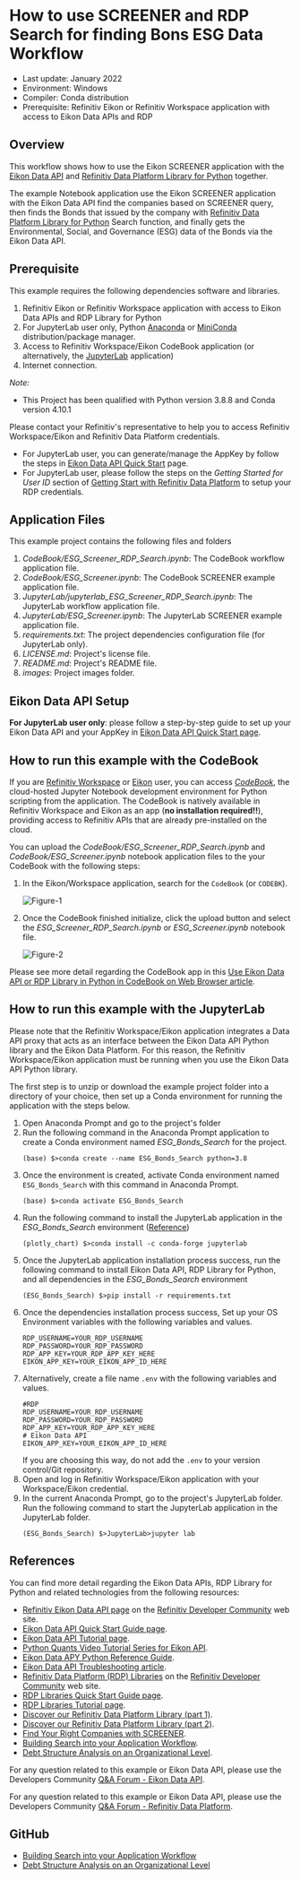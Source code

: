 # How to use SCREENER and RDP Search for finding Bons ESG Data Workflow
- Last update: January 2022
- Environment: Windows 
- Compiler: Conda distribution
- Prerequisite: Refinitiv Eikon or Refinitiv Workspace application with access to Eikon Data APIs and RDP


## <a id="overview"></a>Overview
This workflow shows how to use the Eikon SCREENER application with the [Eikon Data API](https://developers.refinitiv.com/en/api-catalog/eikon/eikon-data-api) and [Refinitiv Data Platform Library for Python](https://developers.refinitiv.com/en/api-catalog/refinitiv-data-platform/refinitiv-data-platform-libraries) together.


The example Notebook application use the Eikon SCREENER application with the Eikon Data API find the companies based on SCREENER query, then finds the Bonds that issued by the company with [Refinitiv Data Platform Library for Python](https://developers.refinitiv.com/en/api-catalog/refinitiv-data-platform/refinitiv-data-platform-libraries) Search function, and finally gets the Environmental, Social, and Governance (ESG) data of the Bonds via the Eikon Data API.

## <a id="prerequisite"></a>Prerequisite
This example requires the following dependencies software and libraries.
1. Refinitiv Eikon or Refinitiv Workspace application with access to Eikon Data APIs and RDP Library for Python
2. For JupyterLab user only, Python [Anaconda](https://www.anaconda.com/distribution/) or [MiniConda](https://docs.conda.io/en/latest/miniconda.html) distribution/package manager.
3. Access to Refinitiv Workspace/Eikon CodeBook application (or alternatively, the [JupyterLab](https://jupyterlab.readthedocs.io/en/stable/getting_started/installation.html) application)
4. Internet connection.

*Note:* 
- This Project has been qualified with Python version 3.8.8 and Conda version 4.10.1

Please contact your Refinitiv's representative to help you to access Refinitiv Workspace/Eikon and Refinitiv Data Platform credentials. 
* For JupyterLab user, you can generate/manage the AppKey by follow the steps in [Eikon Data API Quick Start](https://developers.refinitiv.com/en/api-catalog/eikon/eikon-data-api/quick-start) page.
* For JupyterLab user, please follow the steps on the *Getting Started for User ID* section of [Getting Start with Refinitiv Data Platform](https://developers.refinitiv.com/en/article-catalog/article/getting-start-with-refinitiv-data-platform) to setup your RDP credentials. 

## <a id="application_files"></a>Application Files
This example project contains the following files and folders
1. *CodeBook/ESG_Screener_RDP_Search.ipynb*: The CodeBook workflow application file.
2. *CodeBook/ESG_Screener.ipynb*: The CodeBook SCREENER example application file.
3. *JupyterLab/jupyterlab_ESG_Screener_RDP_Search.ipynb*: The JupyterLab workflow application file.
4. *JupyterLab/ESG_Screener.ipynb*: The JupyterLab SCREENER example application file.
5. *requirements.txt*: The project dependencies configuration file (for JupyterLab only).
6. *LICENSE.md*: Project's license file.
7. *README.md*: Project's README file.
8. *images*: Project images folder.

## <a id="eikon_setup"></a>Eikon Data API Setup

**For JupyterLab user only**: please follow a step-by-step guide to set up your Eikon Data API and your AppKey in [Eikon Data API Quick Start page](https://developers.refinitiv.com/en/api-catalog/eikon/eikon-data-api/quick-start). 

## <a id="running_codebook"></a>How to run this example with the CodeBook

If you are [Refinitiv Workspace](https://www.refinitiv.com/en/products/refinitiv-workspace) or [Eikon](https://www.refinitiv.com/en/products/eikon-trading-software) user, you can access [*CodeBook*](https://www.refinitiv.com/en/products/codebook), the cloud-hosted Jupyter Notebook development environment for Python scripting from the application. The CodeBook is natively available in Refinitiv Workspace and Eikon as an app (**no installation required!!**), providing access to Refinitiv APIs that are already pre-installed on the cloud.

You can upload the *CodeBook/ESG_Screener_RDP_Search.ipynb* and *CodeBook/ESG_Screener.ipynb* notebook application files to the your CodeBook with the following steps:

1. In the Eikon/Workspace application, search for the ```CodeBook``` (or ```CODEBK```).

    ![Figure-1](images/codebook_1.png "CodeBook application")
2. Once the CodeBook finished initialize, click the upload button and select the *ESG_Screener_RDP_Search.ipynb* or *ESG_Screener.ipynb* notebook file.

    ![Figure-2](images/codebook_2.png "Uploading files")

Please see more detail regarding the CodeBook app in this [Use Eikon Data API or RDP Library in Python in CodeBook on Web Browser article](https://developers.refinitiv.com/en/article-catalog/article/use-eikon-data-api-or-rdp-library-python-codebook-web-browser).

## <a id="running_jupyterlab"></a>How to run this example with the JupyterLab

Please note that the Refinitiv Workspace/Eikon application integrates a Data API proxy that acts as an interface between the Eikon Data API Python library and the Eikon Data Platform. For this reason, the Refinitiv Workspace/Eikon application must be running when you use the Eikon Data API Python library.

The first step is to unzip or download the example project folder into a directory of your choice, then set up a Conda environment for running the application with the steps below.

1. Open Anaconda Prompt and go to the project's folder
2. Run the following command in the Anaconda Prompt application to create a Conda environment named *ESG_Bonds_Search* for the project.
    ```
    (base) $>conda create --name ESG_Bonds_Search python=3.8
    ```
3. Once the environment is created, activate Conda environment named ```ESG_Bonds_Search``` with this command in Anaconda Prompt.
    ```
    (base) $>conda activate ESG_Bonds_Search
    ```
4. Run the following command to install the JupyterLab application in the *ESG_Bonds_Search* environment ([Reference](https://jupyterlab.readthedocs.io/en/stable/getting_started/installation.html))
    ```
    (plotly_chart) $>conda install -c conda-forge jupyterlab
    ```
5. Once the JupyterLab application installation process success, run the following command to install Eikon Data API, RDP Library for Python, and all dependencies in the *ESG_Bonds_Search* environment
    ```
    (ESG_Bonds_Search) $>pip install -r requirements.txt
    ```
6. Once the dependencies installation process success, Set up your OS Environment variables with the following variables and values.
    ```
    RDP_USERNAME=YOUR_RDP_USERNAME
    RDP_PASSWORD=YOUR_RDP_PASSWORD
    RDP_APP_KEY=YOUR_RDP_APP_KEY_HERE
    EIKON_APP_KEY=YOUR_EIKON_APP_ID_HERE
    ```
7. Alternatively, create a file name ```.env``` with the following variables and values.
    ```
    #RDP
    RDP_USERNAME=YOUR_RDP_USERNAME
    RDP_PASSWORD=YOUR_RDP_PASSWORD
    RDP_APP_KEY=YOUR_RDP_APP_KEY_HERE
    # Eikon Data API
    EIKON_APP_KEY=YOUR_EIKON_APP_ID_HERE
    ```
    If you are choosing this way, do not add the ```.env``` to your version control/Git repository.
7. Open and log in Refinitiv Workspace/Eikon application with your Workspace/Eikon credential.
8. In the current Anaconda Prompt, go to the project's JupyterLab folder. Run the following command to start the JupyterLab application in the JupyterLab folder.
    ```
    (ESG_Bonds_Search) $>JupyterLab>jupyter lab
    ```


## <a id="references"></a>References

You can find more detail regarding the Eikon Data APIs, RDP Library for Python and related technologies from the following resources:
* [Refinitiv Eikon Data API page](https://developers.refinitiv.com/en/api-catalog/eikon/eikon-data-api) on the [Refinitiv Developer Community](https://developers.refinitiv.com/) web site.
* [Eikon Data API Quick Start Guide page](https://developers.refinitiv.com/en/api-catalog/eikon/eikon-data-api/quick-start).
* [Eikon Data API Tutorial page](https://developers.refinitiv.com/en/api-catalog/eikon/eikon-data-api/tutorials).
* [Python Quants Video Tutorial Series for Eikon API](https://community.developers.refinitiv.com/questions/37865/announcement-new-python-quants-video-tutorial-seri.html).
* [Eikon Data APY Python Reference Guide](https://developers.refinitiv.com/en/api-catalog/eikon/eikon-data-api/documentation#eikon-data-ap-is-for-python-reference-guide).
* [Eikon Data API Troubleshooting article](https://developers.refinitiv.com/en/article-catalog/article/eikon-data-api-python-troubleshooting-refinitiv).
* [Refinitiv Data Platform (RDP) Libraries](https://developers.refinitiv.com/en/api-catalog/refinitiv-data-platform/refinitiv-data-platform-libraries) on the [Refinitiv Developer Community](https://developers.refinitiv.com/) web site.
* [RDP Libraries Quick Start Guide page](https://developers.refinitiv.com/en/api-catalog/refinitiv-data-platform/refinitiv-data-platform-libraries/quick-start).
* [RDP Libraries Tutorial page](https://developers.refinitiv.com/en/api-catalog/refinitiv-data-platform/refinitiv-data-platform-libraries/tutorials).
* [Discover our Refinitiv Data Platform Library (part 1)](https://developers.refinitiv.com/en/article-catalog/article/discover-our-refinitiv-data-platform-library-part-1).
* [Discover our Refinitiv Data Platform Library (part 2)](https://developers.refinitiv.com/en/article-catalog/article/discover-our-refinitiv-data-platform-library-part-2).
* [Find Your Right Companies with SCREENER](https://developers.refinitiv.com/en/article-catalog/article/find-your-right-companies-with-screener-eikon-data-apis-python).
* [Building Search into your Application Workflow](https://developers.refinitiv.com/en/article-catalog/article/building-search-into-your-application-workflow).
* [Debt Structure Analysis on an Organizational Level](https://developers.refinitiv.com/en/article-catalog/article/debt-structure-analysis-on-an-organizational-level).

For any question related to this example or Eikon Data API, please use the Developers Community [Q&A Forum - Eikon Data API](https://community.developers.refinitiv.com/spaces/92/eikon-scripting-apis.html).

For any question related to this example or Eikon Data API, please use the Developers Community [Q&A Forum - Refinitiv Data Platform](https://community.developers.refinitiv.com/spaces/231/index.html).


## <a id="github"><a>GitHub
    
- [Building Search into your Application Workflow](https://github.com/Refinitiv-API-Samples/Article.RDPLibrary.Python.Search)
- [Debt Structure Analysis on an Organizational Level](https://github.com/Refinitiv-API-Samples/Article.RDPLibrary.Python.DebtStructure) 